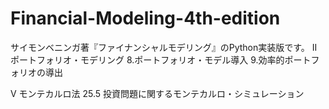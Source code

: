 # Financial-Modeling-4th-edition

サイモンベニンガ著『ファイナンシャルモデリング』のPython実装版です。
II ポートフォリオ・モデリング
  8.ポートフォリオ・モデル導入
  9.効率的ポートフォリオの導出
  
Ⅴ モンテカルロ法
  25.5 投資問題に関するモンテカルロ・シミュレーション
